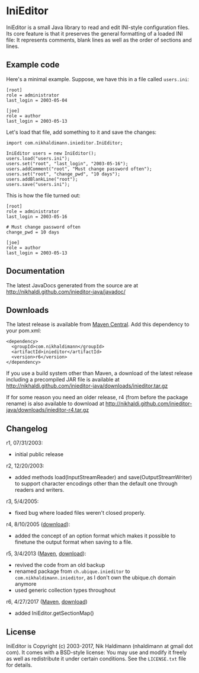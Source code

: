 IniEditor
=========

IniEditor is a small Java library to read and edit INI-style
configuration files. Its core feature is that it preserves the general
formatting of a loaded INI file: It represents comments, blank lines as
well as the order of sections and lines.


Example code
------------

Here's a minimal example. Suppose, we have this in a file called
`users.ini`:

    [root]
    role = administrator
    last_login = 2003-05-04

    [joe]
    role = author
    last_login = 2003-05-13

Let's load that file, add something to it and save the changes:

    import com.nikhaldimann.inieditor.IniEditor;

    IniEditor users = new IniEditor();
    users.load("users.ini");
    users.set("root", "last_login", "2003-05-16");
    users.addComment("root", "Must change password often");
    users.set("root", "change_pwd", "10 days");
    users.addBlankLine("root");
    users.save("users.ini");

This is how the file turned out:

    [root]
    role = administrator
    last_login = 2003-05-16

    # Must change password often
    change_pwd = 10 days

    [joe]
    role = author
    last_login = 2003-05-13


Documentation
-------------

The latest JavaDocs generated from the source are at
http://nikhaldi.github.com/inieditor-java/javadoc/


Downloads
---------

The latest release is available from
[Maven Central](http://search.maven.org/#search%7Cga%7C1%7Cg%3A%22com.nikhaldimann%22%20AND%20a%3A%22inieditor%22).
Add this dependency to your pom.xml:

    <dependency>
      <groupId>com.nikhaldimann</groupId>
      <artifactId>inieditor</artifactId>
      <version>r6</version>
    </dependency>

If you use a build system other than Maven, a download of the latest release including a precompiled JAR file is available at
http://nikhaldi.github.com/inieditor-java/downloads/inieditor.tar.gz

If for some reason you need an older release, r4 (from before the
package rename) is also available to download at
http://nikhaldi.github.com/inieditor-java/downloads/inieditor-r4.tar.gz


Changelog
---------

r1, 07/31/2003:
- initial public release

r2, 12/20/2003:
- added methods load(InputStreamReader) and save(OutputStreamWriter) to
  support character encodings other than the default one through readers
  and writers.

r3, 5/4/2005:
- fixed bug where loaded files weren't closed properly.

r4, 8/10/2005 ([download](http://nikhaldi.github.com/inieditor-java/downloads/inieditor-r4.tar.gz)):
- added the concept of an option format which makes it possible to
  finetune the output format when saving to a file.

r5, 3/4/2013 ([Maven](http://search.maven.org/#search%7Cga%7C1%7Cg%3A%22com.nikhaldimann%22%20AND%20a%3A%22inieditor%22), [download](http://nikhaldi.github.com/inieditor-java/downloads/inieditor-r5.tar.gz)):
- revived the code from an old backup
- renamed package from `ch.ubique.inieditor` to `com.nikhaldimann.inieditor`,
  as I don't own the ubique.ch domain anymore
- used generic collection types throughout

r6, 4/27/2017 ([Maven](http://search.maven.org/#search%7Cga%7C1%7Cg%3A%22com.nikhaldimann%22%20AND%20a%3A%22inieditor%22), [download](http://nikhaldi.github.com/inieditor-java/downloads/inieditor.tar.gz))
- added IniEditor.getSectionMap()


License
-------

IniEditor is Copyright (c) 2003-2017, Nik Haldimann (nhaldimann at gmail dot com).
It comes with a BSD-style license: You may use and modify it freely as well as
redistribute it under certain conditions. See the `LICENSE.txt` file
for details.

